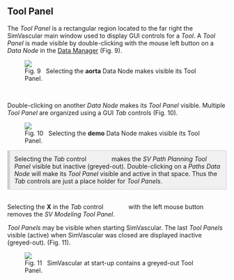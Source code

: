 <h2 id="tool_panel"> Tool Panel </h2>

The <i>Tool Panel</i> is a rectangular region located to the far right the SimVascular main window used to display GUI controls
for a <i> Tool</i>. A <i>Tool Panel</i> is made visible by double-clicking with the mouse left button on a <i>Data Node</i> in
the <a href="#data_manager_interaction">Data Manager</a> (Fig. 9).

<figure>
  <img class="svImg svImgMd"  src="../documentation/quickguide/gui/images/tool-panel-paths.png">
  <figcaption class="svCaption"> Fig. 9 &nbsp Selecting the <b>aorta</b> Data Node makes visible its Tool Panel.</figcaption>
</figure>
<br>

Double-clicking on another <i>Data Node</i> makes its <i>Tool Panel</i> visible. Multiple <i>Tool Panel</i> are organized
using a GUI <i>Tab</i> controls (Fig. 10).

<figure>
  <img class="svImg svImgMd"  src="../documentation/quickguide/gui/images/tool-panel-paths-models.png">
  <figcaption class="svCaption"> Fig. 10 &nbsp Selecting the <b>demo</b> Data Node makes visible its Tool Panel.</figcaption>
</figure>

<div style="background-color: #F0F0F0; padding: 10px; border: 1px solid #d0d0d0; border-left: 6px solid #d0d0d0">
Selecting the <i>Tab</i> control <img src="../documentation/quickguide/gui/images/tool-panel-tab-1.png" width="50" height="10"> 
makes the <i>SV Path Planning</i> <i>Tool Panel</i> visible but inactive (greyed-out). Double-clicking on a <i>Paths</i> 
<i>Data Node</i> will make its <i>Tool Panel</i> visible and active in that space. Thus the <i>Tab</i> controls are just a
place holder for <i>Tool Panels</i>.
</div>
<br>

Selecting the <b>X</b> in the <i>Tab</i> control <img src="../documentation/quickguide/gui/images/tool-panel-tab.png" width="50" height="10">
with the left mouse button removes the <i>SV Modeling</i> <i>Tool Panel</i>.

<i>Tool Panels</i> may be visible when starting SimVascular. The last <i>Tool Panels</i> visible (active) when SimVascular was closed
are displayed inactive (greyed-out). (Fig. 11).

<figure>
  <img class="svImg svImgMd"  src="../documentation/quickguide/gui/images/tool-panel-ghosts.png">
  <figcaption class="svCaption"> Fig. 11 &nbsp SimVascular at start-up contains a greyed-out Tool Panel.</figcaption>
</figure>
